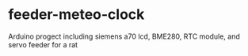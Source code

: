 # feeder-meteo-clock
Arduino progect including siemens a70 lcd, BME280, RTC module, and servo feeder for a rat
